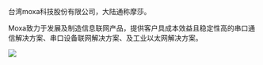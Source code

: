 台湾moxa科技股份有限公司，大陆通称摩莎。

Moxa致力于发展及制造信息联网产品，提供客户具成本效益且稳定性高的串口通信解决方案、串口设备联网解决方案、及工业以太网解决方案。

![](http://ww1.sinaimg.cn/large/006nK26Lgy1fjb0nuif0sj30b408cwej.jpg)

